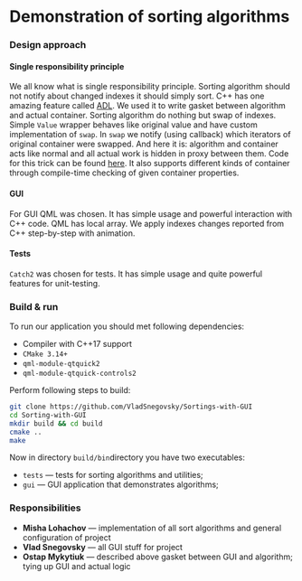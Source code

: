 # Demonstration of sorting algorithms

### Design approach

#### Single responsibility principle

We all know what is single responsibility principle. Sorting algorithm should not notify about changed indexes it should simply sort. C++ has one amazing feature called [ADL](https://en.cppreference.com/w/cpp/language/adl). We used it to write gasket between algorithm and actual container. Sorting algorithm do nothing but swap of indexes. Simple `Value` wrapper behaves like original value and have custom implementation of `swap`. In `swap` we notify (using callback) which iterators of original container were swapped. And here it is: algorithm and container acts like normal and all actual work is hidden in proxy between them. Code for this trick can be found [here](./lib/Utils/Range.hpp). It also supports different kinds of container through compile-time checking of given container properties.

#### GUI

For GUI QML was chosen. It has simple usage and powerful interaction with C++ code. QML has local array. We apply indexes changes reported from C++ step-by-step with animation.

#### Tests

`Catch2` was chosen for tests. It has simple usage and quite powerful features for unit-testing.

### Build & run

To run our application you should met following dependencies:
* Compiler with C++17 support
* `CMake 3.14+`
* `qml-module-qtquick2`
* `qml-module-qtquick-controls2`

Perform following steps to build:
```bash
git clone https://github.com/VladSnegovsky/Sortings-with-GUI
cd Sorting-with-GUI
mkdir build && cd build
cmake ..
make
```

Now in directory `build/bin`directory you have two executables:
* `tests` — tests for sorting algorithms and utilities;
* `gui` — GUI application that demonstrates algorithms;

### Responsibilities
* **Misha Lohachov** — implementation of all sort algorithms and general configuration of project
* **Vlad Snegovsky** — all GUI stuff for project
* **Ostap Mykytiuk** — described above gasket between GUI and algorithm; tying up GUI and actual logic
